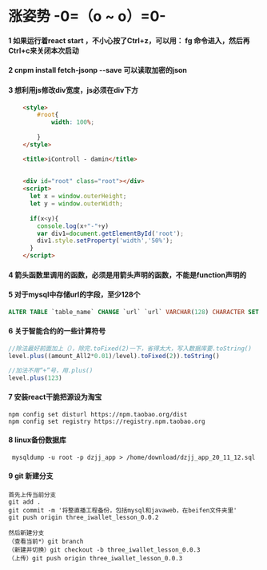 # 涨姿势 -0=（o ~ o）=0-


#### 1 如果运行着react start ，不小心按了Ctrl+z，可以用：   fg 命令进入，然后再Ctrl+c来关闭本次启动    

#### 2 cnpm install fetch-jsonp --save 可以读取加密的json   

#### 3 想利用js修改div宽度，js必须在div下方   
```HTML
    <style>
        #root{
            width: 100%;
               
        }
    </style>

    <title>iControll - damin</title>
   
    
    <div id="root" class="root"></div>
    <script>
      let x = window.outerHeight;
      let y = window.outerWidth;
      
      if(x<y){
        console.log(x+"-"+y)
        var div1=document.getElementById('root');
        div1.style.setProperty('width','50%');
      }
    </script>
```

#### 4 箭头函数里调用的函数，必须是用箭头声明的函数，不能是function声明的   

#### 5 对于mysql中存储url的字段，至少128个
```SQL
ALTER TABLE `table_name` CHANGE `url` `url` VARCHAR(128) CHARACTER SET utf8 COLLATE utf8_unicode_ci NOT NULL;
```

#### 6 关于智能合约的一些计算符号
```javascript
//除法最好前面加上（），除完.toFixed(2)一下，省得太大，写入数据库要.toString()
level.plus((amount_All2*0.01)/level).toFixed(2)).toString()

//加法不用“+”号，用.plus()
level.plus(123)
```

#### 7 安装react干脆把源设为淘宝   
```
npm config set disturl https://npm.taobao.org/dist   
npm config set registry https://registry.npm.taobao.org   
```   

#### 8 linux备份数据库  
```shell
 mysqldump -u root -p dzjj_app > /home/download/dzjj_app_20_11_12.sql

 ```   

 #### 9 git 新建分支
 ```
 首先上传当前分支
 git add .
 git commit -m '将整直播工程备份，包括mysql和javaweb，在beifen文件夹里'
 git push origin three_iwallet_lesson_0.0.2

 然后新建分支
 （查看当前*）git branch
 （新建并切换）git checkout -b three_iwallet_lesson_0.0.3 
 （上传）git push origin three_iwallet_lesson_0.0.3

 ```
